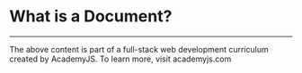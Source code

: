 # What is a Document?








---
The above content is part of a full-stack web development curriculum created by AcademyJS. To learn more, visit academyjs.com

